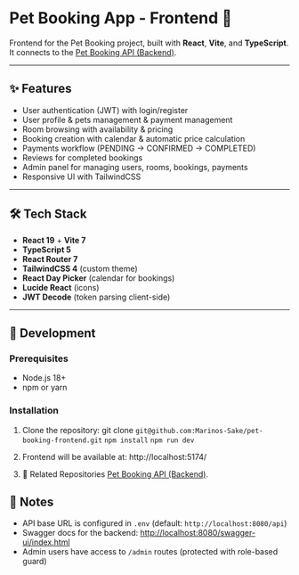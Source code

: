 # Pet Booking App - Frontend 🐾

Frontend for the Pet Booking project, built with **React**, **Vite**, and **TypeScript**.  
It connects to the [Pet Booking API (Backend)](https://github.com/Marinos-Sake/pet-booking-api).

---

## ✨ Features

- User authentication (JWT) with login/register
- User profile & pets management & payment management
- Room browsing with availability & pricing
- Booking creation with calendar & automatic price calculation
- Payments workflow (PENDING → CONFIRMED → COMPLETED)
- Reviews for completed bookings
- Admin panel for managing users, rooms, bookings, payments
- Responsive UI with TailwindCSS

---

## 🛠 Tech Stack

- **React 19** + **Vite 7**
- **TypeScript 5**
- **React Router 7**
- **TailwindCSS 4** (custom theme)
- **React Day Picker** (calendar for bookings)
- **Lucide React** (icons)
- **JWT Decode** (token parsing client-side)

---

## 🚀 Development

### Prerequisites
- Node.js 18+
- npm or yarn

### Installation

1. Clone the repository:
    git clone `git@github.com:Marinos-Sake/pet-booking-frontend.git`
    `npm install`
    `npm run dev`

2. Frontend will be available at:
   http://localhost:5174/

3. 🔗 Related Repositories
   [Pet Booking API (Backend)](https://github.com/Marinos-Sake/pet-booking-api).

## 📘 Notes

- API base URL is configured in `.env` (default: `http://localhost:8080/api`)
- Swagger docs for the backend: [http://localhost:8080/swagger-ui/index.html](http://localhost:8080/swagger-ui/index.html)
- Admin users have access to `/admin` routes (protected with role-based guard)


